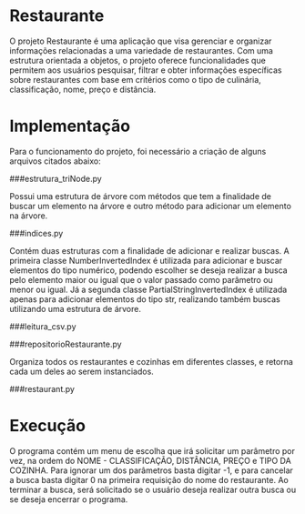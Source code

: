 # Restaurante
O projeto Restaurante é uma aplicação que visa gerenciar e organizar informações relacionadas a uma variedade de restaurantes. Com uma estrutura orientada a objetos, o projeto oferece funcionalidades que permitem aos usuários pesquisar, filtrar e obter informações específicas sobre restaurantes com base em critérios como o tipo de culinária, classificação, nome, preço e distância.

# Implementação
Para o funcionamento do projeto, foi necessário a criação de alguns arquivos citados abaixo:

###estrutura_triNode.py

Possui uma estrutura de árvore com métodos que tem a finalidade de buscar um elemento na árvore e outro método para adicionar um elemento na árvore.

###indices.py

Contém duas estruturas com a finalidade de adicionar e realizar buscas. A primeira classe NumberInvertedIndex é utilizada para adicionar e buscar elementos do tipo numérico, podendo escolher se deseja realizar a busca pelo elemento maior ou igual que o valor passado como parâmetro ou menor ou igual. Já a segunda classe PartialStringInvertedIndex é utilizada apenas para adicionar elementos do tipo str, realizando também buscas utilizando uma estrutura de árvore.

 ###leitura_csv.py

###repositorioRestaurante.py

Organiza todos os restaurantes e cozinhas em diferentes classes, e retorna cada um deles ao serem instanciados.

###restaurant.py

# Execução

O programa contém um menu de escolha que irá solicitar um parâmetro por vez, na ordem do NOME - CLASSIFICAÇÃO, DISTÂNCIA, PREÇO e TIPO DA COZINHA. Para ignorar um dos parâmetros basta digitar -1, e para cancelar a busca basta digitar 0 na primeira requisição do nome do restaurante. Ao terminar a busca, será solicitado se o usuário deseja realizar outra busca ou se deseja encerrar o programa.
